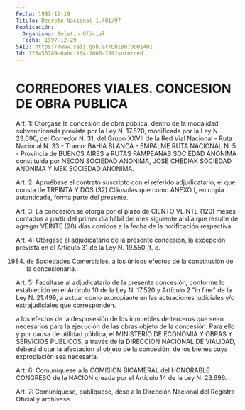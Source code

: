 ```yaml
---
Fecha: 1997-12-19
Título: Decreto Nacional 1.401/97
Publicación:
  Organismo: Boletín Oficial
  Fecha: 1997-12-29
SAIJ: https://www.saij.gob.ar/DN19970001401
Id: 123456789-0abc-104-1000-7991soterced
---
```

# CORREDORES VIALES. CONCESION DE OBRA PUBLICA

<a id="1"></a>
Art. 1: Otórgase la concesión de  obra  pública,  dentro de la modalidad subvencionada  prevista  por la Ley N. 17.520, modificada por la Ley N. 23.696, del Corredor N. 31,  del Grupo XXVII de la Red Vial Nacional - Ruta Nacional N. 33 - Tramo: BAHIA  BLANCA - EMPALME RUTA NACIONAL N. 5 - Provincia de BUENOS AIRES a RUTAS  PAMPEANAS SOCIEDAD  ANONIMA constituida  por  NECON  SOCIEDAD  ANONIMA,  JOSE CHEDIAK SOCIEDAD ANONIMA Y MEK SOCIEDAD ANONIMA.

<a id="2"></a>
Art. 2: Apruébase el contrato suscripto con el referido adjudicatario,  el  que  consta de TREINTA Y DOS (32) Cláusulas que como  ANEXO  I,  en copia autenticada,  forma  parte  del  presente.

<a id="3"></a>
Art. 3: La concesión se otorga por el plazo de CIENTO VEINTE (120) meses contados a partir  del  primer día hábil del mes siguiente al día que resulte de agregar VEINTE  (20) días corridos a la fecha de la notificación respectiva.

<a id="4"></a>
Art. 4: Otórgase al adjudicatario de  la  presente  concesión,  la excepción  prevista  en  el  Artículo 31 de la Ley N. 19.550 (t. o.

1984)  de  Sociedades  Comerciales,  a  los únicos  efectos  de  la constitución de la concesionaria.

<a id="5"></a>
Art.  5:  Facúltase  al adjudicatario de la  presente  concesión, conforme lo establecido  en  el  Artículo 10 de la Ley N. 17.520 y Artículo 2 "in fine" de la Ley N. 21.499, a actuar como expropiante en las actuaciones judiciales y/o extrajudiciales que corresponden.

a  los efectos de la desposesión de los inmuebles de  terceros  que sean  necesarios  para  la  ejecución  de  las  obras  objeto de la concesión. Para ello y por causa de utilidad pública, el MINISTERIO DE ECONOMIA Y OBRAS Y SERVICIOS PUBLICOS, a través de la  DIRECCION NACIONAL DE VIALIDAD, deberá dictar la afectación al objeto  de  la concesión,  de  los  bienes  cuya  expropiación  sea  necesaria.

<a id="6"></a>
Art. 6: Comuníquese a la COMISION BICAMERAL del HONORABLE CONGRESO de  la  NACION  creada  por  el  Artículo  14 de la Ley N. 23.696.

<a id="7"></a>
Art. 7: Comuníquese, publíquese, dése a la Dirección Nacional del Registra Oficial y archívese.
